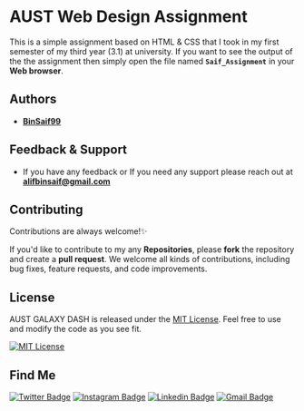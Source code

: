 # AUST Web Design Assignment
 This is a simple assignment based on HTML & CSS that I took in my first semester of my third year (3.1) at university. If you want to see the output of the the assignment then simply open the file named **`Saif_Assignment`** in your **Web browser**. 

 ## Authors

- **[BinSaif99](https://github.com/BinSaif99)**


## Feedback & Support

- If you have any feedback or If you need any support please reach out at **alifbinsaif@gmail.com**

## Contributing

Contributions are always welcome!✨

If you'd like to contribute to my any **Repositories**, please **fork** the repository and create a **pull request**. We welcome all kinds of contributions, including bug fixes, feature requests, and code improvements.

## License

AUST GALAXY DASH is released under the [MIT License](https://choosealicense.com/licenses/mit/). Feel free to use and modify the code as you see fit.

[![MIT License](https://img.shields.io/badge/License-MIT-purple.svg)](https://choosealicense.com/licenses/mit/)

## Find Me

 [![Twitter Badge](https://img.shields.io/badge/-Twitter-1ca0f1?style=flat-square&labelColor=1ca0f1&logo=twitter&logoColor=white&link=https://twitter.com/binnash_saif)](https://twitter.com/binnash_saif) [![Instagram Badge](https://img.shields.io/badge/-Instagram-F44747?style=flat-square&labelColor=F44747&logo=instagram&logoColor=white&link=https://www.instagram.com/bin_saif99/)](https://www.instagram.com/bin_saif99/) [![Linkedin Badge](https://img.shields.io/badge/-Linkedin-blue?style=flat-square&logo=Linkedin&logoColor=white&link=https://www.linkedin.com/in/binsaif99/)](https://www.linkedin.com/in/binsaif99/)
[![Gmail Badge](https://img.shields.io/badge/-Gmail-c14438?style=flat-square&logo=Gmail&logoColor=white&link=mailto:alifbinsaif@gmail.com)](mailto:alifbinsaif@gmail.com)
